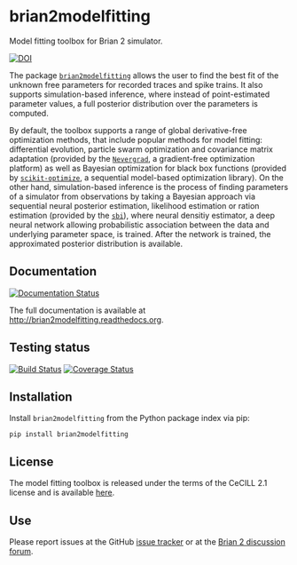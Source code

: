 brian2modelfitting
==================

Model fitting toolbox for Brian 2 simulator.

[![DOI](https://zenodo.org/badge/DOI/10.5281/zenodo.4601961.svg)](https://doi.org/10.5281/zenodo.4601961)



The package [`brian2modelfitting`](https://brian2modelfitting.readthedocs.io) allows the user to find the best fit of the unknown free parameters for recorded traces and spike trains. It also supports simulation-based inference, where instead of point-estimated parameter values, a full posterior distribution over the parameters is computed.

By default, the toolbox supports a range of global derivative-free optimization methods, that include popular methods for model fitting: differential evolution, particle swarm optimization and covariance matrix adaptation (provided by the  [`Nevergrad`](https://facebookresearch.github.io/nevergrad/), a gradient-free optimization platform) as well as Bayesian optimization for black box functions (provided by [`scikit-optimize`](https://scikit-optimize.github.io/stable/), a sequential model-based optimization library). On the other hand, simulation-based inference is the process of finding parameters of a simulator from observations by taking a Bayesian approach via sequential neural posterior estimation, likelihood estimation or ration estimation (provided by the [`sbi`](https://www.mackelab.org/sbi/)), where neural densitiy estimator, a deep neural network allowing probabilistic association between the data and underlying parameter space, is trained. After the network is trained, the approximated posterior distribution is available.

Documentation
-------------
[![Documentation Status](https://readthedocs.org/projects/ansicolortags/badge/?version=latest)](https://brian2modelfitting.readthedocs.io)

The full documentation is available at http://brian2modelfitting.readthedocs.org.

Testing status
--------------
[![Build Status](https://github.com/brian-team/brian2modelfitting/workflows/Tests/badge.svg)](https://github.com/brian-team/brian2modelfitting/actions) 
[![Coverage Status](https://coveralls.io/repos/github/brian-team/brian2modelfitting/badge.svg?branch=master)](https://coveralls.io/github/brian-team/brian2modelfitting?branch=master)

Installation
------------
Install `brian2modelfitting` from the Python package index via pip:
```
pip install brian2modelfitting
```

License
-------
The model fitting toolbox is released under the terms of the CeCILL 2.1 license and is available [here](https://github.com/brian-team/brian2modelfitting/blob/master/LICENSE).

Use
---
Please report issues at the GitHub [issue tracker](https://github.com/brian-team/brian2modelfitting/issues) or at the [Brian 2 discussion forum](https://brian.discourse.group).
